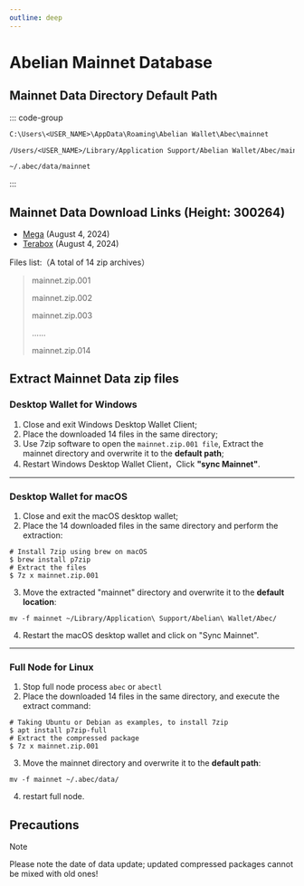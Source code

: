 ```yaml
---
outline: deep
---
```


# Abelian Mainnet Database

## Mainnet Data Directory Default Path

::: code-group

```txt [Windows]
C:\Users\<USER_NAME>\AppData\Roaming\Abelian Wallet\Abec\mainnet
```

```txt [MacOS]
/Users/<USER_NAME>/Library/Application Support/Abelian Wallet/Abec/mainnet
```

```txt [Linux]
~/.abec/data/mainnet
```
:::

## Mainnet Data Download Links (Height: 300264)
* [Mega](https://mega.nz/folder/gydxkZgS#GNDGHyBlGOJzo_G27b9V9w) (August 4, 2024)
* [Terabox](https://terabox.com/s/1ZlaKraNi5VFLF1173MPyLA) (August 4, 2024)

Files list:（A total of 14 zip archives）
> mainnet.zip.001
>
> mainnet.zip.002
>
> mainnet.zip.003
>
> ......
> 
> mainnet.zip.014

## Extract Mainnet Data zip files

### Desktop Wallet for Windows
1. Close and exit Windows Desktop Wallet Client;
2. Place the downloaded 14 files in the same directory;
3. Use 7zip software to open the `mainnet.zip.001 file`, Extract the mainnet directory and overwrite it to the **default path**;
4. Restart Windows Desktop Wallet Client，Click **"sync Mainnet"**.

---

### Desktop Wallet for macOS
1. Close and exit the macOS desktop wallet;
2. Place the 14 downloaded files in the same directory and perform the extraction:
```
# Install 7zip using brew on macOS
$ brew install p7zip
# Extract the files
$ 7z x mainnet.zip.001
```
3. Move the extracted "mainnet" directory and overwrite it to the **default location**:
```
mv -f mainnet ~/Library/Application\ Support/Abelian\ Wallet/Abec/
```
4. Restart the macOS desktop wallet and click on "Sync Mainnet".

---

### Full Node for Linux
1. Stop full node process `abec` or `abectl`
2. Place the downloaded 14 files in the same directory, and execute the extract command:
```
# Taking Ubuntu or Debian as examples, to install 7zip
$ apt install p7zip-full
# Extract the compressed package
$ 7z x mainnet.zip.001
```
3. Move the mainnet directory and overwrite it to the **default path**:
```
mv -f mainnet ~/.abec/data/
```
4. restart full node.

## Precautions

> [!NOTE]
> Please note the date of data update; updated compressed packages cannot be mixed with old ones!